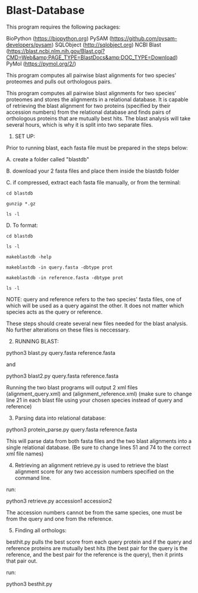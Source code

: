 # Blast-Database

This program requires the following packages:

BioPython (https://biopython.org)
PySAM (https://github.com/pysam-developers/pysam)
SQLObject (http://sqlobject.org)
NCBI Blast (https://blast.ncbi.nlm.nih.gov/Blast.cgi?CMD=Web&amp;PAGE_TYPE=BlastDocs&amp;DOC_TYPE=Download)
PyMol (https://pymol.org/2/)


This program computes all pairwise blast alignments for two species' proteomes and pulls out orthologous pairs. 

This program computes all pairwise blast alignments for two species' proteomes and stores the alignments in a relational database. 
It is capable of retrieving the blast alignment for two proteins (specified by their accession numbers) from the relational database and 
finds pairs of orthologous proteins that are mutually best hits.
The blast analysis will take several hours, which is why it is split into two separate files. 

1. SET UP:

Prior to running blast, each fasta file must be prepared in the steps below:

A. create a folder called "blastdb"

B. download your 2 fasta files and place them inside the blastdb folder

C. if compressed, extract each fasta file manually, or from the terminal:

    cd blastdb
    
    gunzip *.gz
    
    ls -l

D. To format:

    cd blastdb
    
    ls -l
    
    makeblastdb -help
    
    makeblastdb -in query.fasta -dbtype prot
    
    makeblastdb -in reference.fasta -dbtype prot
    
    ls -l
    
NOTE: query and reference refers to the two species' fasta files, one of which will be used as a query against the other. It does not matter which species acts as the query or reference.
    
These steps should create several new files needed for the blast analysis. No further alterations on these files is neccessary.

2. RUNNING BLAST:


python3 blast.py query.fasta reference.fasta


and


python3 blast2.py query.fasta reference.fasta


Running the two blast programs will output 2 xml files (alignment_query.xml) and (alignment_reference.xml) (make sure to change line 21 in each blast file using your chosen species instead of query and reference)

3. Parsing data into relational database:


python3 protein_parse.py query.fasta reference.fasta


This will parse data from both fasta files and the two blast alignments into a single relational database. (Be sure to change lines 51 and 74 to the correct xml file names)


4. Retrieving an alignment
retrieve.py is used to retrieve the blast alignment score for any two accession numbers specified on the command line. 

run:


python3 retrieve.py accession1 accession2


The accession numbers cannot be from the same species, one must be from the query and one from the reference.

5. Finding all orthologs:

besthit.py pulls the best score from each query protein and if the query and reference proteins are mutually best hits 
(the best pair for the query is the reference, and the best pair for the reference is the query), then it prints that pair out.

run:


python3 besthit.py


